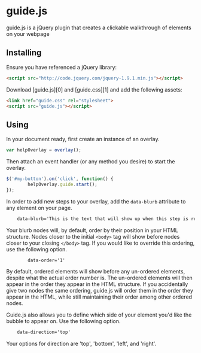 # guide.js

guide.js is a jQuery plugin that creates a clickable walkthrough of elements on your webpage

## Installing

Ensure you have referenced a jQuery library:

```HTML
<script src="http://code.jquery.com/jquery-1.9.1.min.js"></script>
```

Download [guide.js][0] and [guide.css][1] and add the following assets:

```HTML
<link href="guide.css" rel="stylesheet">
<script src="guide.js"></script>
```

## Using

In your document ready, first create an instance of an overlay.

```javascript
var helpOverlay = overlay();
```

Then attach an event handler (or any method you desire) to start the overlay.

```javascript
$('#my-button').on('click', function() {
		helpOverlay.guide.start();
});
```

In order to add new steps to your overlay, add the `data-blurb` attribute to any element on your page.

```HTML
	data-blurb='This is the text that will show up when this step is reached.'
```

Your blurb nodes will, by default, order by their position in your HTML structure. Nodes closer to the initial `<body>` tag will show before nodes closer to your closing `</body>` tag. If you would like to override this ordering, use the following option.

```HTML
		data-order='1'
```

By default, ordered elements will show before any un-ordered elements, despite what the actual order number is. The un-ordered elements will then appear in the order they appear in the HTML structure. If you accidentally give two nodes the same ordering, guide.js will order them in the order they appear in the HTML, while still maintaining their order among other ordered nodes.

Guide.js also allows you to define which side of your element you'd like the bubble to appear on. Use the following option.

```HTML
	data-direction='top'
```
Your options for direction are 'top', 'bottom', 'left', and 'right'.